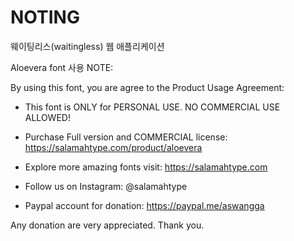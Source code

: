 # NOTING
웨이팅리스(waitingless) 웹 애플리케이션

Aloevera font 사용
NOTE:

By using this font, you are agree to the Product Usage Agreement:

+ This font is ONLY for PERSONAL USE. NO COMMERCIAL USE ALLOWED!

+ Purchase Full version and COMMERCIAL license: https://salamahtype.com/product/aloevera

+ Explore more amazing fonts visit: https://salamahtype.com

+ Follow us on Instagram: @salamahtype

+ Paypal account for donation: https://paypal.me/aswangga

Any donation are very appreciated. Thank you.